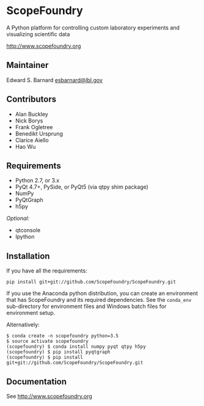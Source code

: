 ScopeFoundry
============

A Python platform for controlling custom laboratory 
experiments and visualizing scientific data

<http://www.scopefoundry.org>

Maintainer
----------

Edward S. Barnard <esbarnard@lbl.gov>

Contributors
------------

* Alan Buckley
* Nick Borys
* Frank Ogletree
* Benedikt Ursprung
* Clarice Aiello
* Hao Wu


Requirements
------------

* Python 2.7, or 3.x
* PyQt 4.7+, PySide, or PyQt5 (via qtpy shim package)
* NumPy
* PyQtGraph
* h5py

_Optional:_

* qtconsole
* Ipython
  
Installation
------------

If you have all the requirements:

```
pip install git+git://github.com/ScopeFoundry/ScopeFoundry.git
```

If you use the Anaconda python distribution, you can create an environment
that has ScopeFoundry and its required dependencies. See the `conda_env`
sub-directory for environment files and Windows batch files for environment
setup.

Alternatively:

```
$ conda create -n scopefoundry python=3.5
$ source activate scopefoundry
(scopefoundry) $ conda install numpy pyqt qtpy h5py
(scopefoundry) $ pip install pyqtgraph
(scopefoundry) $ pip install git+git://github.com/ScopeFoundry/ScopeFoundry.git
```

Documentation
-------------

See <http://www.scopefoundry.org>
